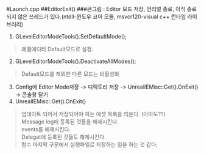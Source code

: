 #Launch.cpp
##EditorExit()
###큰그림 : Editor 모드 저장, 언리얼 종료, 아직 종료되지 않은 쓰레드가 있다.(ntdll-윈도우 코어 모듈, msvcr120-visual c++ 런타임 라이브러리)  
1. GLevelEditorModeTools().SetDefaultMode();  
> 레벨에디터 Default모드로 설정.  
2. GLevelEditorModeTools().DeactivateAllModes();
> Default모드를 제외한 다른 모드는 비활성화  
3. Config에 Editor Mode저장 -> 디렉토리 저장 -> UnrealIEMisc::Get().OnExit() -> 콘솔창 닫기  
4. UnrealIEMisc::Get().OnExit()  
> 업데이트 되어서 저장되어야 하는 에셋 목록을 띄운다. (아마도??)  
  Message log에 등록된 것들을 해제시킨다.  
  events를 해제시킨다.  
  Delegat에 등록된 것들도 해제시킨다.  
  함수 마지막 구문에서 실행파일로 저장하는 일을 하는 것 같다.  
